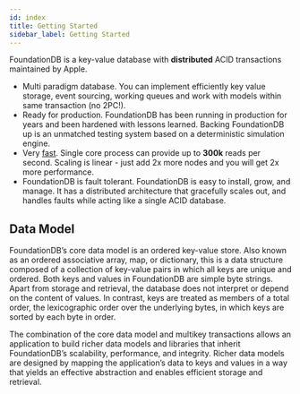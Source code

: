 ```yaml
---
id: index
title: Getting Started
sidebar_label: Getting Started
---
```


FoundationDB is a key-value database with **distributed** ACID transactions maintained by Apple.

* Multi paradigm database. You can implement efficiently key value storage, event sourcing, working queues and work with models within same transaction (no 2PC!).
* Ready for production. FoundationDB has been running in production for years and been hardened with lessons learned. Backing FoundationDB up is an unmatched testing system based on a deterministic simulation engine.
* Very [fast](https://apple.github.io/foundationdb/benchmarking.html). Single core process can provide up to **300k** reads per second. Scaling is linear - just add 2x more nodes and you will get 2x more performance.
* FoundationDB is fault tolerant. FoundationDB is easy to install, grow, and manage. It has a distributed architecture that gracefully scales out, and handles faults while acting like a single ACID database.

## Data Model
FoundationDB’s core data model is an ordered key-value store. Also known as an ordered associative array, map, or dictionary, this is a data structure composed of a collection of key-value pairs in which all keys are unique and ordered. Both keys and values in FoundationDB are simple byte strings. Apart from storage and retrieval, the database does not interpret or depend on the content of values. In contrast, keys are treated as members of a total order, the lexicographic order over the underlying bytes, in which keys are sorted by each byte in order.

The combination of the core data model and multikey transactions allows an application to build richer data models and libraries that inherit FoundationDB’s scalability, performance, and integrity. Richer data models are designed by mapping the application’s data to keys and values in a way that yields an effective abstraction and enables efficient storage and retrieval.